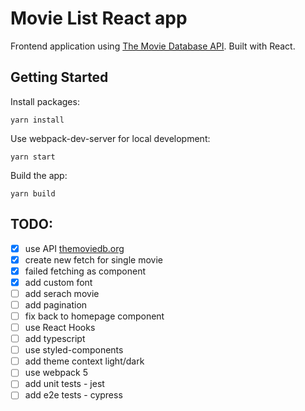 # Movie List React app

Frontend application using [The Movie Database API](https://developers.themoviedb.org). Built with React.

## Getting Started

Install packages:
```
yarn install
```

Use webpack-dev-server for local development:
```
yarn start
```

Build the app:
```
yarn build
```

## TODO:
- [x] use API [themoviedb.org](https://developers.themoviedb.org/3/getting-started)
- [x] create new fetch for single movie
- [x] failed fetching as component
- [x] add custom font
- [ ] add serach movie
- [ ] add pagination
- [ ] fix back to homepage component
- [ ] use React Hooks
- [ ] add typescript
- [ ] use styled-components
- [ ] add theme context light/dark
- [ ] use webpack 5
- [ ] add unit tests - jest
- [ ] add e2e tests - cypress
